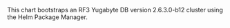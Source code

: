 This chart bootstraps an RF3 Yugabyte DB version 2.6.3.0-b12 cluster using the Helm Package Manager.
